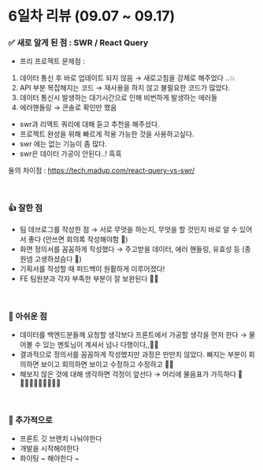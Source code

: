 # 6일차 리뷰 (09.07 ~ 09.17)

### ✅ 새로 알게 된 점 : SWR / React Query
* 프리 프로젝트 문제점 :
1. 데이터 통신 후 바로 업데이트 되지 않음 → 새로고침을 강제로 해주었다 ..💥
2. API 부분 복잡해지는 코드 → 재사용을 하지 않고 불필요한 코드가 많았다.
3. 데이터 통신시 발생하는 대기시간으로 인해 비번하게 발생하는 에러들 
4. 에러핸들링 → 콘솔로 확인만 했음 
* swr과 리액트 쿼리에 대해 듣고 추천을 해주셨다.
* 프로젝트 완성을 위해 빠르게 적용 가능한 것을 사용하고싶다.
* swr 에는 없는 기능이 좀 많다.
* swr은 데이터 가공이 안된다..! 흑흑

둘의 차이점 : https://tech.madup.com/react-query-vs-swr/

<br/>



### 👍 잘한 점
* 팀 데브로그를 작성한 점 → 서로 무엇을 하는지, 무엇을 할 것인지 바로 알 수 있어서 좋다 (안쓰면 회의록 작성해야함 🤭)
* 화면 정의서를 꼼꼼하게 작성했다 → 주고받을 데이터, 에러 핸들링, 유효성 등 (종원넴 고생하셨슴다 🤠)
* 기획서를 작성할 때 피드백이 원활하게 이루어졌다!
* FE 팀원분과 각자 부족한 부분이 잘 보완된다 🙆‍♀️
<br/>

### 🥲 아쉬운 점
* 데이터를 백엔드분들께 요청할 생각보다 프론트에서 가공할 생각을 먼저 한다 → 물어볼 수 있는 멘토님이 계셔서 넘나 다행이다,,👩‍💻
* 결과적으로 정의서를 꼼꼼하게 작성했지만 과정은 만만치 않았다. 빠지는 부분이 회의하면 보이고 회의하면 보이고 수정하고 수정하고 😵‍💫
* 해보지 않은 것에 대해 생각하면 걱정이 앞선다 → 머리에 물음표가 가득하다 🤯❔❔❔❔❔❔❔❔❔


<br/>

### 🚀 추가적으로
* 프론트 깃 브랜치 나눠야한다
* 개발을 시작해야한다 
* 화이팅 ~ 해야한다 ~

<br/>
<br/>


